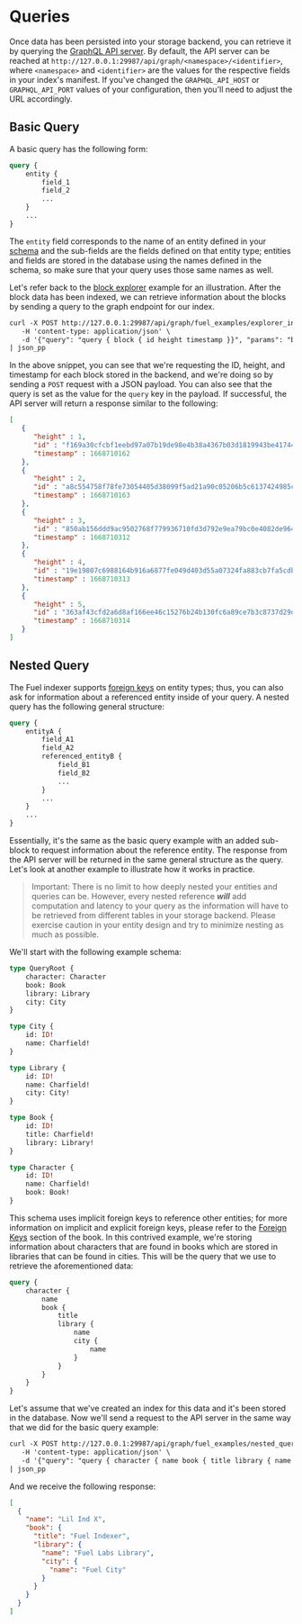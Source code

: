# Queries

Once data has been persisted into your storage backend, you can retrieve it by querying the [GraphQL API server](./api-server.md). By default, the API server can be reached at `http://127.0.0.1:29987/api/graph/<namespace>/<identifier>`, where `<namespace>` and `<identifier>` are the values for the respective fields in your index's manifest. If you've changed the `GRAPHQL_API_HOST` or `GRAPHQL_API_PORT` values of your configuration, then you'll need to adjust the URL accordingly.

## Basic Query

A basic query has the following form:

```graphql
query {
    entity {
        field_1
        field_2
        ...
    }
    ...
}
```

The `entity` field corresponds to the name of an entity defined in your [schema](./schema.md) and the sub-fields are the fields defined on that entity type; entities and fields are stored in the database using the names defined in the schema, so make sure that your query uses those same names as well.

Let's refer back to the [block explorer](../../../examples/block-explorer.md) example for an illustration. After the block data has been indexed, we can retrieve information about the blocks by sending a query to the graph endpoint for our index.

```txt
curl -X POST http://127.0.0.1:29987/api/graph/fuel_examples/explorer_index \
   -H 'content-type: application/json' \
   -d '{"query": "query { block { id height timestamp }}", "params": "b"}' \
| json_pp
```

In the above snippet, you can see that we're requesting the ID, height, and timestamp for each block stored in the backend, and we're doing so by sending a `POST` request with a JSON payload. You can also see that the query is set as the value for the `query` key in the payload. If successful, the API server will return a response similar to the following:

```json
[
   {
      "height" : 1,
      "id" : "f169a30cfcbf1eebd97a07b19de98e4b38a4367b03d1819943be41744339d38a",
      "timestamp" : 1668710162
   },
   {
      "height" : 2,
      "id" : "a8c554758f78fe73054405d38099f5ad21a90c05206b5c6137424985c8fd10c7",
      "timestamp" : 1668710163
   },
   {
      "height" : 3,
      "id" : "850ab156ddd9ac9502768f779936710fd3d792e9ea79bc0e4082de96450b5174",
      "timestamp" : 1668710312
   },
   {
      "height" : 4,
      "id" : "19e19807c6988164b916a6877fe049d403d55a07324fa883cb7fa5cdb33438e2",
      "timestamp" : 1668710313
   },
   {
      "height" : 5,
      "id" : "363af43cfd2a6d8af166ee46c15276b24b130fc6a89ce7b3c8737d29d6d0e1bb",
      "timestamp" : 1668710314
   }
]
```

## Nested Query

The Fuel indexer supports [foreign keys](../database/foreign-keys.md) on entity types; thus, you can also ask for information about a referenced entity inside of your query. A nested query has the following general structure:

```graphql
query {
    entityA {
        field_A1
        field_A2
        referenced_entityB {
            field_B1
            field_B2
            ...
        }
        ...
    }
    ...
}
```

Essentially, it's the same as the basic query example with an added sub-block to request information about the reference entity. The response from the API server will be returned in the same general structure as the query. Let's look at another example to illustrate how it works in practice.

> Important: There is no limit to how deeply nested your entities and queries can be. However, every nested reference _**will**_ add computation and latency to your query as the information will have to be retrieved from different tables in your storage backend. Please exercise caution in your entity design and try to minimize nesting as much as possible.

We'll start with the following example schema:

```graphql
type QueryRoot {
    character: Character
    book: Book
    library: Library
    city: City
}

type City {
    id: ID!
    name: Charfield!
}

type Library {
    id: ID!
    name: Charfield!
    city: City!
}

type Book {
    id: ID!
    title: Charfield!
    library: Library!
}

type Character {
    id: ID!
    name: Charfield!
    book: Book!
}
```

This schema uses implicit foreign keys to reference other entities; for more information on implicit and explicit foreign keys, please refer to the [Foreign Keys](../database/foreign-keys.md) section of the book. In this contrived example, we're storing information about characters that are found in books which are stored in libraries that can be found in cities. This will be the query that we use to retrieve the aforementioned data:

```graphql
query {
    character {
        name
        book {
            title
            library {
                name
                city {
                    name
                }
            }
        }
    }
}
```

Let's assume that we've created an index for this data and it's been stored in the database. Now we'll send a request to the API server in the same way that we did for the basic query example:

```txt
curl -X POST http://127.0.0.1:29987/api/graph/fuel_examples/nested_query_index \
   -H 'content-type: application/json' \
   -d '{"query": "query { character { name book { title library { name city { name } } } } }", "params": "b"}' \
| json_pp
```

And we receive the following response:

```json
[
  {
    "name": "Lil Ind X",
    "book": {
      "title": "Fuel Indexer",
      "library": {
        "name": "Fuel Labs Library",
        "city": {
          "name": "Fuel City"
        }
      }
    }
  }
]
```

